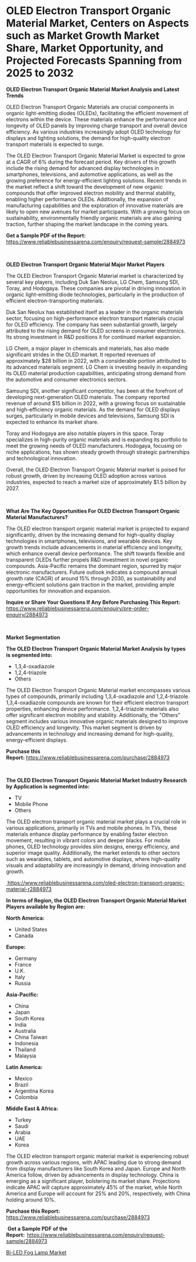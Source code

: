 <p><h1>OLED Electron Transport Organic Material Market, Centers on Aspects such as Market Growth Market Share, Market Opportunity, and Projected Forecasts Spanning from 2025 to 2032</h1></p><p><strong>OLED Electron Transport Organic Material Market Analysis and Latest Trends</strong></p>
<p><p>OLED Electron Transport Organic Materials are crucial components in organic light-emitting diodes (OLEDs), facilitating the efficient movement of electrons within the device. These materials enhance the performance and longevity of OLED panels by improving charge transport and overall device efficiency. As various industries increasingly adopt OLED technology for displays and lighting solutions, the demand for high-quality electron transport materials is expected to surge.</p><p>The OLED Electron Transport Organic Material Market is expected to grow at a CAGR of 6% during the forecast period. Key drivers of this growth include the rising demand for advanced display technologies in smartphones, televisions, and automotive applications, as well as the growing preference for energy-efficient lighting solutions. Recent trends in the market reflect a shift toward the development of new organic compounds that offer improved electron mobility and thermal stability, enabling higher performance OLEDs. Additionally, the expansion of manufacturing capabilities and the exploration of innovative materials are likely to open new avenues for market participants. With a growing focus on sustainability, environmentally friendly organic materials are also gaining traction, further shaping the market landscape in the coming years.</p></p>
<p><strong>Get a Sample PDF of the Report:&nbsp;</strong> <a href="https://www.reliablebusinessarena.com/enquiry/request-sample/2884973?utm_campaign=2195&utm_medium=2&utm_source=Github&utm_content=ia&utm_term=13032025&utm_id=oled-electron-transport-organic-material">https://www.reliablebusinessarena.com/enquiry/request-sample/2884973</a></p>
<p>&nbsp;</p>
<p><strong>OLED Electron Transport Organic Material Major Market Players</strong></p>
<p><p>The OLED Electron Transport Organic Material market is characterized by several key players, including Duk San Neolux, LG Chem, Samsung SDI, Toray, and Hodogaya. These companies are pivotal in driving innovation in organic light-emitting diode technologies, particularly in the production of efficient electron-transporting materials.</p><p>Duk San Neolux has established itself as a leader in the organic materials sector, focusing on high-performance electron transport materials crucial for OLED efficiency. The company has seen substantial growth, largely attributed to the rising demand for OLED screens in consumer electronics. Its strong investment in R&D positions it for continued market expansion.</p><p>LG Chem, a major player in chemicals and materials, has also made significant strides in the OLED market. It reported revenues of approximately $28 billion in 2022, with a considerable portion attributed to its advanced materials segment. LG Chem is investing heavily in expanding its OLED material production capabilities, anticipating strong demand from the automotive and consumer electronics sectors.</p><p>Samsung SDI, another significant competitor, has been at the forefront of developing next-generation OLED materials. The company reported revenue of around $15 billion in 2022, with a growing focus on sustainable and high-efficiency organic materials. As the demand for OLED displays surges, particularly in mobile devices and televisions, Samsung SDI is expected to enhance its market share.</p><p>Toray and Hodogaya are also notable players in this space. Toray specializes in high-purity organic materials and is expanding its portfolio to meet the growing needs of OLED manufacturers. Hodogaya, focusing on niche applications, has shown steady growth through strategic partnerships and technological innovation.</p><p>Overall, the OLED Electron Transport Organic Material market is poised for robust growth, driven by increasing OLED adoption across various industries, expected to reach a market size of approximately $1.5 billion by 2027.</p></p>
<p>&nbsp;</p>
<p><strong>What Are The Key Opportunities For OLED Electron Transport Organic Material Manufacturers?</strong></p>
<p><p>The OLED electron transport organic material market is projected to expand significantly, driven by the increasing demand for high-quality display technologies in smartphones, televisions, and wearable devices. Key growth trends include advancements in material efficiency and longevity, which enhance overall device performance. The shift towards flexible and transparent OLEDs further propels R&D investment in novel organic compounds. Asia-Pacific remains the dominant region, spurred by major electronic manufacturers. Future outlook indicates a compound annual growth rate (CAGR) of around 15% through 2030, as sustainability and energy-efficient solutions gain traction in the market, providing ample opportunities for innovation and expansion.</p></p>
<p><strong>Inquire or Share Your Questions If Any Before Purchasing This Report:</strong> <a href="https://www.reliablebusinessarena.com/enquiry/pre-order-enquiry/2884973?utm_campaign=2195&utm_medium=2&utm_source=Github&utm_content=ia&utm_term=13032025&utm_id=oled-electron-transport-organic-material">https://www.reliablebusinessarena.com/enquiry/pre-order-enquiry/2884973</a></p>
<p>&nbsp;</p>
<p><strong>Market Segmentation</strong></p>
<p><strong>The OLED Electron Transport Organic Material Market Analysis by types is segmented into:</strong></p>
<p><ul><li>1,3,4-oxadiazole</li><li>1,2,4-triazole</li><li>Others</li></ul></p>
<p><p>The OLED Electron Transport Organic Material market encompasses various types of compounds, primarily including 1,3,4-oxadiazole and 1,2,4-triazole. 1,3,4-oxadiazole compounds are known for their efficient electron transport properties, enhancing device performance. 1,2,4-triazole materials also offer significant electron mobility and stability. Additionally, the "Others" segment includes various innovative organic materials designed to improve OLED efficiency and longevity. This market segment is driven by advancements in technology and increasing demand for high-quality, energy-efficient displays.</p></p>
<p><strong>Purchase this Report:&nbsp;</strong><a href="https://www.reliablebusinessarena.com/purchase/2884973?utm_campaign=2195&utm_medium=2&utm_source=Github&utm_content=ia&utm_term=13032025&utm_id=oled-electron-transport-organic-material">https://www.reliablebusinessarena.com/purchase/2884973</a></p>
<p>&nbsp;</p>
<p><strong>The OLED Electron Transport Organic Material Market Industry Research by Application is segmented into:</strong></p>
<p><ul><li>TV</li><li>Mobile Phone</li><li>Others</li></ul></p>
<p><p>The OLED electron transport organic material market plays a crucial role in various applications, primarily in TVs and mobile phones. In TVs, these materials enhance display performance by enabling faster electron movement, resulting in vibrant colors and deeper blacks. For mobile phones, OLED technology provides slim designs, energy efficiency, and superior image quality. Additionally, the market extends to other sectors such as wearables, tablets, and automotive displays, where high-quality visuals and adaptability are increasingly in demand, driving innovation and growth.</p></p>
<p><a href="https://www.reliablebusinessarena.com/oled-electron-transport-organic-material-r2884973?utm_campaign=2195&utm_medium=2&utm_source=Github&utm_content=ia&utm_term=13032025&utm_id=oled-electron-transport-organic-material">&nbsp;https://www.reliablebusinessarena.com/oled-electron-transport-organic-material-r2884973</a></p>
<p><strong>In terms of Region, the OLED Electron Transport Organic Material Market Players available by Region are:</strong></p>
<p>
    <p> <strong> North America: </strong>
        <ul>
            <li>United States</li>
            <li>Canada</li>
        </ul>
        </p> 
    <p> <strong> Europe: </strong>
        <ul>
            <li>Germany</li>
            <li>France</li>
            <li>U.K.</li>
            <li>Italy</li>
            <li>Russia</li>
        </ul>
        </p> 
    <p> <strong> Asia-Pacific: </strong>
        <ul>
            <li>China</li>
            <li>Japan</li>
            <li>South Korea</li>
            <li>India</li>
            <li>Australia</li>
            <li>China Taiwan</li>
            <li>Indonesia</li>
            <li>Thailand</li>
            <li>Malaysia</li>
        </ul>
        </p> 
    <p> <strong> Latin America: </strong>
        <ul>
            <li>Mexico</li>
            <li>Brazil</li>
            <li>Argentina Korea</li>
            <li>Colombia</li>
        </ul>
        </p> 
    <p> <strong> Middle East & Africa: </strong>
        <ul>
            <li>Turkey</li>
            <li>Saudi</li>
            <li>Arabia</li>
            <li>UAE</li>
            <li>Korea</li>
        </ul>
    </p>
    </p>
<p><p>The OLED electron transport organic material market is experiencing robust growth across various regions, with APAC leading due to strong demand from display manufacturers like South Korea and Japan. Europe and North America follow, driven by advancements in display technology. China is emerging as a significant player, bolstering its market share. Projections indicate APAC will capture approximately 45% of the market, while North America and Europe will account for 25% and 20%, respectively, with China holding around 10%.</p></p>
<p><strong>Purchase this Report: </strong><a href="https://www.reliablebusinessarena.com/purchase/2884973?utm_campaign=2195&utm_medium=2&utm_source=Github&utm_content=ia&utm_term=13032025&utm_id=oled-electron-transport-organic-material">https://www.reliablebusinessarena.com/purchase/2884973</a></p>
<p>&nbsp;<strong>Get a Sample PDF of the Report:&nbsp;&nbsp;</strong><a href="https://www.reliablebusinessarena.com/enquiry/request-sample/2884973?utm_campaign=2195&utm_medium=2&utm_source=Github&utm_content=ia&utm_term=13032025&utm_id=oled-electron-transport-organic-material">https://www.reliablebusinessarena.com/enquiry/request-sample/2884973</a></p>
<p><strong></strong></p>
<p><p><a href="https://github.com/JakirUddin511/Market-Research-Report-List-2/blob/main/bi-led-fog-lamp-market.md?utm_campaign=2195&utm_medium=2&utm_source=Github&utm_content=ia&utm_term=13032025&utm_id=oled-electron-transport-organic-material">Bi-LED Fog Lamp Market</a></p></p>